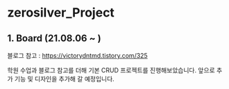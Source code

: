 # zerosilver_Project

## 1. Board (21.08.06 ~ )
블로그 참고 : https://victorydntmd.tistory.com/325

학원 수업과 블로그 참고를 더해 기본 CRUD 프로젝트를 진행해보았습니다.
앞으로 추가 기능 및 디자인을 추가해 갈 예정입니다.
